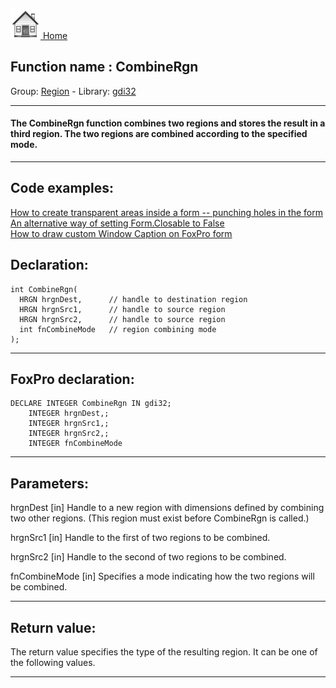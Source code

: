 [<img src="../../images/home.png"> Home ](https://github.com/VFPX/Win32API)  

## Function name : CombineRgn
Group: [Region](../../functions_group.md#Region)  -  Library: [gdi32](../../../libraries.md#gdi32)  
***  


#### The CombineRgn function combines two regions and stores the result in a third region. The two regions are combined according to the specified mode.
***  


## Code examples:
[How to create transparent areas inside a form -- punching holes in the form](../../samples/sample_126.md)  
[An alternative way of setting Form.Closable to False](../../samples/sample_127.md)  
[How to draw custom Window Caption on FoxPro form](../../samples/sample_499.md)  

## Declaration:
```foxpro  
int CombineRgn(
  HRGN hrgnDest,      // handle to destination region
  HRGN hrgnSrc1,      // handle to source region
  HRGN hrgnSrc2,      // handle to source region
  int fnCombineMode   // region combining mode
);  
```  
***  


## FoxPro declaration:
```foxpro  
DECLARE INTEGER CombineRgn IN gdi32;
	INTEGER hrgnDest,;
	INTEGER hrgnSrc1,;
	INTEGER hrgnSrc2,;
	INTEGER fnCombineMode  
```  
***  


## Parameters:
hrgnDest 
[in] Handle to a new region with dimensions defined by combining two other regions. (This region must exist before CombineRgn is called.) 

hrgnSrc1 
[in] Handle to the first of two regions to be combined. 

hrgnSrc2 
[in] Handle to the second of two regions to be combined. 

fnCombineMode 
[in] Specifies a mode indicating how the two regions will be combined.  
***  


## Return value:
The return value specifies the type of the resulting region. It can be one of the following values.  
***  

